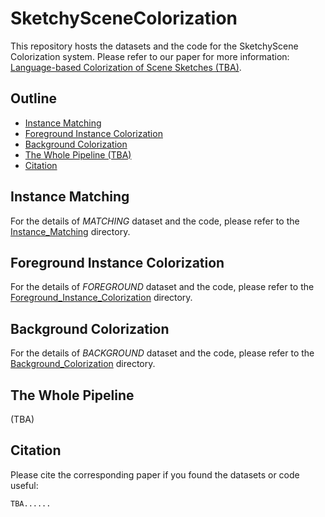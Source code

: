 # SketchySceneColorization

This repository hosts the datasets and the code for the SketchyScene Colorization system. Please refer to our paper for more information: [Language-based Colorization of Scene Sketches (TBA)]().

## Outline
- [Instance Matching](#instance-matching)
- [Foreground Instance Colorization](#foreground-instance-colorization)
- [Background Colorization](#background-colorization)
- [The Whole Pipeline (TBA)](#the-whole-pipeline)
- [Citation](#citation)


## Instance Matching

For the details of *MATCHING* dataset and the code, please refer to the [Instance_Matching](/Instance_Matching) directory.

## Foreground Instance Colorization

For the details of *FOREGROUND* dataset and the code, please refer to the [Foreground_Instance_Colorization](/Foreground_Instance_Colorization) directory.

## Background Colorization

For the details of *BACKGROUND* dataset and the code, please refer to the [Background_Colorization](/Background_Colorization) directory.

## The Whole Pipeline

(TBA)

## Citation

Please cite the corresponding paper if you found the datasets or code useful:

```
TBA......
```
